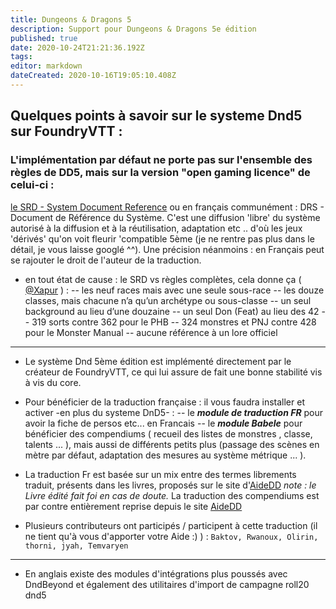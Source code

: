 ```yaml
---
title: Dungeons & Dragons 5
description: Support pour Dungeons & Dragons 5e édition
published: true
date: 2020-10-24T21:21:36.192Z
tags: 
editor: markdown
dateCreated: 2020-10-16T19:05:10.408Z
---
```



## Quelques points à savoir sur le systeme Dnd5 sur FoundryVTT : 




### L'implémentation par défaut ne porte pas sur l'ensemble des règles de DD5, mais sur la version "open gaming licence" de celui-ci : 
[le SRD - System Document Reference](https://dnd.wizards.com/articles/features/systems-reference-document-srd) ou en français communément : DRS - Document de Référence du Système.
C'est une diffusion 'libre' du système autorisé à la diffusion et à la réutilisation, adaptation etc .. d'où les jeux 'dérivés' qu'on voit fleurir 'compatible 5ème (je ne rentre pas plus dans le détail, je vous laisse googlé ^^).
Une précision néanmoins : en Français peut se rajouter le droit de l'auteur de la traduction.  

- en tout état de cause : le SRD vs règles complètes, cela donne ça ( [@Xapur]( https://discordapp.com/channels/715943353409339425/716213970297552897/764781880816959509) ) :
--	les neuf races mais avec une seule sous-race
-- les douze classes, mais chacune n’a qu’un archétype ou sous-classe
-- un seul background au lieu d’une douzaine
-- un seul Don (Feat) au lieu des 42 
-- 319 sorts contre 362 pour le PHB
-- 324 monstres et PNJ contre 428 pour le Monster Manual
-- aucune référence à un lore officiel 

---

- Le système Dnd 5ème édition est implémenté directement par le créateur de FoundryVTT, ce qui lui assure de fait une bonne stabilité vis à vis du core.

- Pour bénéficier de la traduction française : il vous faudra installer et activer -en plus du systeme DnD5- : 
-- le ***module de traduction FR*** pour avoir la fiche de persos etc... en Francais 
-- le ***module Babele***  pour bénéficier des compendiums ( recueil des listes de monstres , classe, talents ... ), mais aussi de différents petits plus (passage des scènes en mètre par défaut, adaptation des mesures au système métrique ... ). 

- La traduction Fr est basée sur un mix entre des termes librements traduit, présents dans les livres, proposés sur le site d'[AideDD](https://www.aidedd.org)
		*note : le Livre édité fait foi en cas de doute.*
    La traduction des compendiums est par contre entièrement reprise depuis le site [AideDD](https://www.aidedd.org)
- Plusieurs contributeurs ont participés / participent à cette traduction (il ne tient qu'à vous d'apporter votre Aide :) ) : `Baktov, Rwanoux, Olirin, thorni, jyah, Temvaryen`

---

- En anglais existe des modules d'intégrations plus poussés avec DndBeyond et également des utilitaires d'import de campagne roll20 dnd5

